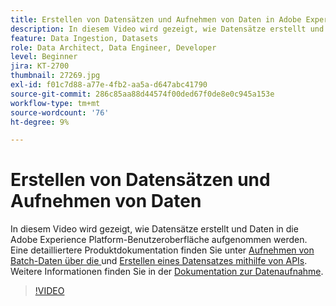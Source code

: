 ```yaml
---
title: Erstellen von Datensätzen und Aufnehmen von Daten in Adobe Experience Platform
description: In diesem Video wird gezeigt, wie Datensätze erstellt und Daten in die Adobe Experience Platform-Benutzeroberfläche aufgenommen werden.
feature: Data Ingestion, Datasets
role: Data Architect, Data Engineer, Developer
level: Beginner
jira: KT-2700
thumbnail: 27269.jpg
exl-id: f01c7d88-a77e-4fb2-aa5a-d647abc41790
source-git-commit: 286c85aa88d44574f00ded67f0de8e0c945a153e
workflow-type: tm+mt
source-wordcount: '76'
ht-degree: 9%

---
```


# Erstellen von Datensätzen und Aufnehmen von Daten

In diesem Video wird gezeigt, wie Datensätze erstellt und Daten in die Adobe Experience Platform-Benutzeroberfläche aufgenommen werden. Eine detailliertere Produktdokumentation finden Sie unter [Aufnehmen von Batch-Daten über die ](https://experienceleague.adobe.com/docs/experience-platform/ingestion/tutorials/ingest-batch-data.html?lang=de) und [Erstellen eines Datensatzes mithilfe von APIs](https://experienceleague.adobe.com/docs/experience-platform/catalog/datasets/create.html?lang=de). Weitere Informationen finden Sie in der [Dokumentation zur Datenaufnahme](https://experienceleague.adobe.com/docs/experience-platform/ingestion/home.html?lang=de).

>[!VIDEO](https://video.tv.adobe.com/v/27269?learn=on&enablevpops)

